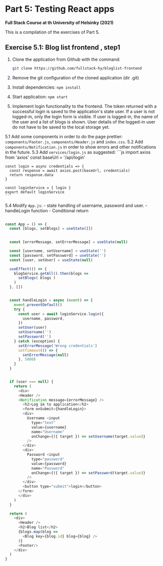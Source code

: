 # Part 5: Testing React apps
**Full Stack Course at th University of Helsinky (2021)**

This is a compilation of the exercises of Part 5.



## Exercise 5.1: Blog list frontend , step1
1. Clone the application from Github with the command: 

    ```bash 
    git clone https://github.com/fullstack-hy/bloglist-frontend
    ``` 

2. Remove the git configuration of the cloned application (dir .git)
3. Install dependencies: `npm install`
4. Start application: `npm start`

5. Implement login functionality to the frontend. The token returned with a successful login is saved to the application's state user. If a user is not logged-in, only the login form is visible. If user is logged-in, the name of the user and a list of blogs is shown. User details of the logged-in user do not have to be saved to the local storage yet.

  5.1 Add some components in order to do the page prettier: `components/Footer.js`, `components/Header.js` and `index.css`.
  5.2 Add `components/Notification.js` in order to show errors and other notifications in the future.
  5.3 Add `services/login.js` as suggested:
    ```js
    import axios from 'axios'
    const baseUrl = '/api/login'

    const login = async credentials => {
      const response = await axios.post(baseUrl, credentials)
      return response.data
    }

    const loginService = { login }
    export default loginService
    ``` 
  5.4 Modify `App.js`:
    - state handling of username, password and user.
    - handleLogin function
    - Conditional return


```js
    
const App = () => {
  const [blogs, setBlogs] = useState([])

  
  const [errorMessage, setErrorMessage] = useState(null)

  const [username, setUsername] = useState('') 
  const [password, setPassword] = useState('') 
  const [user, setUser] = useState(null)

  useEffect(() => {
    blogService.getAll().then(blogs =>
      setBlogs( blogs )
    )  
  }, [])


  const handleLogin = async (event) => {
    event.preventDefault()
    try {
      const user = await loginService.login({
        username, password,
      })
      setUser(user)
      setUsername('')
      setPassword('')
    } catch (exception) {
      setErrorMessage('Wrong credentials')
      setTimeout(() => {
        setErrorMessage(null)
      }, 5000)
    }
  }


  if (user === null) {
    return (
      <div>
      <Header />      
      <Notification message={errorMessage} />
        <h2>Log in to application</h2>
        <form onSubmit={handleLogin}>
        <div>
          Username <input
            type="text"
            value={username}
            name="Username"
            onChange={({ target }) => setUsername(target.value)}
          />
        </div>
        <div>
          Password <input
            type="password"
            value={password}
            name="Password"
            onChange={({ target }) => setPassword(target.value)}
          />
        </div>
        <button type="submit">login</button>
      </form>
      </div>
    )
  }

  return (
    <div>
      <Header />
      <h2>Blog list</h2>
      {blogs.map(blog =>
        <Blog key={blog.id} blog={blog} />
      )}
      <Footer/>
    </div>
  )
}
```
